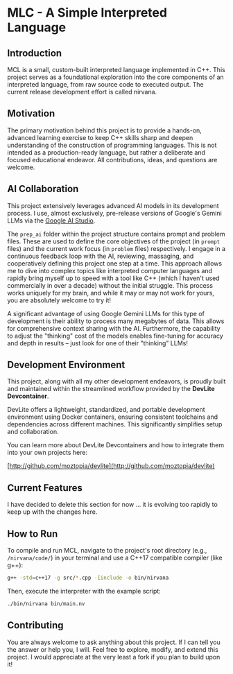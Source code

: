 # MLC - A Simple Interpreted Language

## Introduction

MCL is a small, custom-built interpreted language implemented in C++. This project serves as a foundational exploration into the core components of an interpreted language, from raw source code to executed output. The current release development effort is called nirvana.

## Motivation

The primary motivation behind this project is to provide a hands-on, advanced learning exercise to keep C++ skills sharp and deepen understanding of the construction of programming languages. This is not intended as a production-ready language, but rather a deliberate and focused educational endeavor. All contributions, ideas, and questions are welcome.

## AI Collaboration

This project extensively leverages advanced AI models in its development process. I use, almost exclusively, pre-release versions of Google's Gemini LLMs via the [Google AI Studio](https://aistudio.google.com/).

The `prep_ai` folder within the project structure contains prompt and problem files. These are used to define the core objectives of the project (in `prompt` files) and the current work focus (in `problem` files) respectively. I engage in a continuous feedback loop with the AI, reviewing, massaging, and cooperatively defining this project one step at a time. This approach allows me to dive into complex topics like interpreted computer languages and rapidly bring myself up to speed with a tool like C++ (which I haven't used commercially in over a decade) without the initial struggle. This process works uniquely for my brain, and while it may or may not work for yours, you are absolutely welcome to try it!

A significant advantage of using Google Gemini LLMs for this type of development is their ability to process many megabytes of data. This allows for comprehensive context sharing with the AI. Furthermore, the capability to adjust the "thinking" cost of the models enables fine-tuning for accuracy and depth in results – just look for one of their "thinking" LLMs!

## Development Environment

This project, along with all my other development endeavors, is proudly built and maintained within the streamlined workflow provided by the **DevLite Devcontainer**.

DevLite offers a lightweight, standardized, and portable development environment using Docker containers, ensuring consistent toolchains and dependencies across different machines. This significantly simplifies setup and collaboration.

You can learn more about DevLite Devcontainers and how to integrate them into your own projects here:

[http://github.com/moztopia/devlite](http://github.com/moztopia/devlite)

## Current Features

I have decided to delete this section for now ... it is evolving too rapidly to keep up with the changes here.

## How to Run

To compile and run MCL, navigate to the project's root directory (e.g., `/nirvana/code/`) in your terminal and use a C++17 compatible compiler (like g++):

```bash
g++ -std=c++17 -g src/*.cpp -Iinclude -o bin/nirvana
```

Then, execute the interpreter with the example script:

```bash
./bin/nirvana bin/main.nv
```

## Contributing

You are always welcome to ask anything about this project. If I can tell you the answer or help you, I will. Feel free to explore, modify, and extend this project. I would appreciate at the very least a fork if you plan to build upon it!
